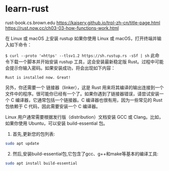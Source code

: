 # learn-rust
rust-book.cs.brown.edu
https://kaisery.github.io/trpl-zh-cn/title-page.html
https://rust.now.cc/ch03-03-how-functions-work.html

在 Linux 或 macOS 上安装 rustup
如果你使用 Linux 或 macOS，打开终端并输入如下命令：

`$ curl --proto '=https' --tlsv1.2 https://sh.rustup.rs -sSf | sh`
此命令下载一个脚本并开始安装 rustup 工具，这会安装最新稳定版 Rust。过程中可能会提示你输入密码。如果安装成功，将会出现如下内容：

`Rust is installed now. Great!`


另外，你还需要一个 链接器（linker），这是 Rust 用来将其编译的输出连接到一个文件中的程序。很可能你已经有一个了。如果你遇到了链接器错误，请尝试安装一个 C 编译器，它通常包括一个链接器。C 编译器也很有用，因为一些常见的 Rust 包依赖于 C 代码，因此需要安装一个 C 编译器。


Linux 用户通常需要根据发行版（distribution）文档安装 GCC 或 Clang。比如，如果你使用 Ubuntu，可以安装 build-essential 包。


1. 首先,更新您的包列表:


```bash
sudo apt update
```


2. 然后,安装build-essential包,它包含了gcc、g++和make等基本的编译工具:


```bash
sudo apt install build-essential
```